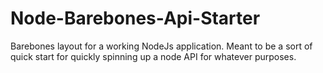 # Node-Barebones-Api-Starter
Barebones layout for a working NodeJs application. Meant to be a sort of quick start for quickly spinning up a node API for whatever purposes.
